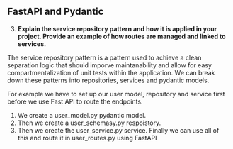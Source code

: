 ## FastAPI and Pydantic

3. **Explain the service repository pattern and how it is applied in your project. Provide an example of how routes are managed and linked to services.**

The service repository pattern is a pattern used to achieve a clean separation logic that should imporve maintanability and allow for easy compartmentalization of unit tests within the application. We can break down these patterns into repositories, services and pydantic models. 

For example we have to set up our user model, repository and service first before we use Fast API to route the endpoints. 
1) We create a user_model.py pydantic model. 
2) Then we create a user_schemasy.py respoistory.
3) Then we create the user_service.py service. 
Finally we can use all of this and route it in user_routes.py using FastAPI